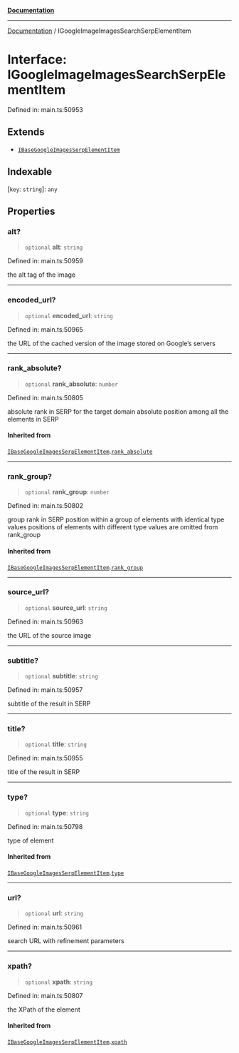 [**Documentation**](../README.md)

***

[Documentation](../README.md) / IGoogleImageImagesSearchSerpElementItem

# Interface: IGoogleImageImagesSearchSerpElementItem

Defined in: main.ts:50953

## Extends

- [`IBaseGoogleImagesSerpElementItem`](IBaseGoogleImagesSerpElementItem.md)

## Indexable

\[`key`: `string`\]: `any`

## Properties

### alt?

> `optional` **alt**: `string`

Defined in: main.ts:50959

the alt tag of the image

***

### encoded\_url?

> `optional` **encoded\_url**: `string`

Defined in: main.ts:50965

the URL of the cached version of the image stored on Google’s servers

***

### rank\_absolute?

> `optional` **rank\_absolute**: `number`

Defined in: main.ts:50805

absolute rank in SERP for the target domain
absolute position among all the elements in SERP

#### Inherited from

[`IBaseGoogleImagesSerpElementItem`](IBaseGoogleImagesSerpElementItem.md).[`rank_absolute`](IBaseGoogleImagesSerpElementItem.md#rank_absolute)

***

### rank\_group?

> `optional` **rank\_group**: `number`

Defined in: main.ts:50802

group rank in SERP
position within a group of elements with identical type values
positions of elements with different type values are omitted from rank_group

#### Inherited from

[`IBaseGoogleImagesSerpElementItem`](IBaseGoogleImagesSerpElementItem.md).[`rank_group`](IBaseGoogleImagesSerpElementItem.md#rank_group)

***

### source\_url?

> `optional` **source\_url**: `string`

Defined in: main.ts:50963

the URL of the source image

***

### subtitle?

> `optional` **subtitle**: `string`

Defined in: main.ts:50957

subtitle of the result in SERP

***

### title?

> `optional` **title**: `string`

Defined in: main.ts:50955

title of the result in SERP

***

### type?

> `optional` **type**: `string`

Defined in: main.ts:50798

type of element

#### Inherited from

[`IBaseGoogleImagesSerpElementItem`](IBaseGoogleImagesSerpElementItem.md).[`type`](IBaseGoogleImagesSerpElementItem.md#type)

***

### url?

> `optional` **url**: `string`

Defined in: main.ts:50961

search URL with refinement parameters

***

### xpath?

> `optional` **xpath**: `string`

Defined in: main.ts:50807

the XPath of the element

#### Inherited from

[`IBaseGoogleImagesSerpElementItem`](IBaseGoogleImagesSerpElementItem.md).[`xpath`](IBaseGoogleImagesSerpElementItem.md#xpath)
